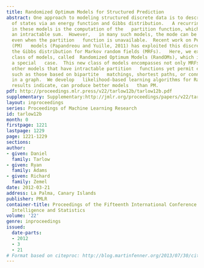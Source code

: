 ```yaml
---
title: Randomized Optimum Models for Structured Prediction
abstract: One approach to modeling structured discrete data is to describe the   probability
  of states via an energy function and Gibbs distribution.   A recurring difficulty
  in these models is the computation of the   partition function, which may require
  an intractable sum.  However,   in many such models, the mode can be found efficiently
  even when the partition   function is unavailable.  Recent work on Perturb-and-MAP
  (PM)   models (Papandreou and Yuille, 2011) has exploited this discrepancy to   approximate
  the Gibbs distribution for Markov random fields (MRFs).   Here, we explore a broader
  class of models, called  Randomized Optimum Models (RandOMs), which include PM as
  a special   case.  This new class of models encompasses not only MRFs, but also
  other models that have intractable partition   functions yet permit efficient mode-finding,
  such as those based on bipartite   matchings, shortest paths, or connected components
  in a graph.  We develop   likelihood-based learning algorithms for RandOMs, which,   empirical
  results indicate, can produce better models   than PM.
pdf: http://proceedings.mlr.press/v22/tarlow12b/tarlow12b.pdf
supplementary: Supplementary:http://jmlr.org/proceedings/papers/v22/tarlow12b/tarlow12bSupple.pdf
layout: inproceedings
series: Proceedings of Machine Learning Research
id: tarlow12b
month: 0
firstpage: 1221
lastpage: 1229
page: 1221-1229
sections: 
author:
- given: Daniel
  family: Tarlow
- given: Ryan
  family: Adams
- given: Richard
  family: Zemel
date: 2012-03-21
address: La Palma, Canary Islands
publisher: PMLR
container-title: Proceedings of the Fifteenth International Conference on Artificial
  Intelligence and Statistics
volume: '22'
genre: inproceedings
issued:
  date-parts:
  - 2012
  - 3
  - 21
# Format based on citeproc: http://blog.martinfenner.org/2013/07/30/citeproc-yaml-for-bibliographies/
---
```

